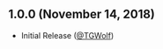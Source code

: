 ## 1.0.0 (November 14, 2018)

* Initial Release ([@TGWolf][])

[@TGWolf]: https://github.com/TGWolf
